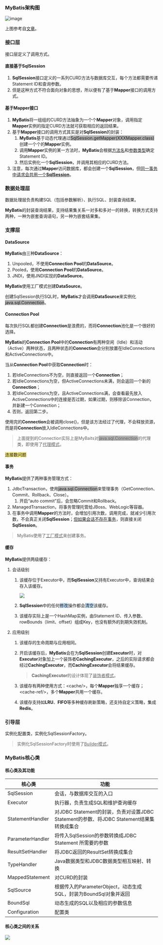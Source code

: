 ### MyBatis架构图

![image](../images/7/mybatis-framework.svg)

上图参考自[文章](https://blog.csdn.net/luanlouis/article/details/40422941)。



### 接口层

接口层定义了调用方式。

#### 直接基于SqlSession

1. **SqlSession**接口定义的一系列CURD方法与数据库交互，每个方法都需要传递Statement ID和查询参数。
2. 但是这种方式不符合面向对象的思想，所以便有了基于**Mapper**接口的调用方式。

#### 基于Mapper接口

1. **MyBatis**将一组组的CURD方法抽象为一个个**Mapper**对象，调用指定**Mapper**实例的指定CURD方法就可获取相应的返回结果。
2. 基于**Mapper**接口的调用方式其实是对**SqlSession**的封装：
   1. **MyBatis**基于动态代理通过<span style=background:#b3b3b3>SqlSession.getMapper(XXXMapper.class)</span>创建一个个的**Mapper**实例。
   2. 调用**Mapper**实例的某一方法时，**MyBatis**会根据<u>方法名</u>和<u>参数类型</u>确定Statement ID。
   3. 然后实例化一个**SqlSession**，并调用其相应的CURD方法。
3. 注意，每次通过**Mapper**访问数据库，都会创建一个**SqlSession**，但[同一事务中请求会共用一个**SqlSession**](https://www.jianshu.com/p/5a72006e7779)。



### 数据处理层

数据处理层负责构建SQL（包括参数解析）、执行SQL、封装查询结果。

**MyBatis**的封装查询结果，支持结果集关系一对多和多对一的转换，转换方式支持两种，一种为嵌套查询语句，另一种为嵌套结果集。



### 支撑层

#### DataSource

**MyBatis**由三种**DataSource**：

1. Unpooled，不使用**Connection Pool**的**DataSource**。
2. Pooled，使用**Connection Pool**的**DataSource**。
3. JNDI，使用JNDI实现的**DataSource**。

**MyBatis**使用工厂模式创建**DataSource**。

创建SqlSession执行SQL时，**MyBatis**才会调用**DataSource**来实例化<span style=background:#b3b3b3>java.sql.Connection</span>。

#### Connection Pool

每次执行SQL都创建**Connection**是浪费的，而将**Connection**池化是一个很好的选择。

**MyBatis**的**Connection Pool**中的**Connection**有两种空闲（Idle）和活动（Active）两种状态，且两种状态的**Connection**会分别放置在IdleConnections和ActiveConnections中。

当从**Connection Pool**中获取**Connection**时：

1. 若IdleConnections不为空，则直接返回一个**Connection**；
2. 若IdleConnections为空，但ActiveConnections未满，则会返回一个新的**Connection**；
3. 若IdleConnections为空，且ActiveConnections满，会查看最先放入ActiveConnections中的连接是否过期，如果过期，则移除该Connection，并新建一个Connection；
4. 否则，返回第二步。

使用完的**Connection**会被调用close()，但是该方法经过了代理，不会释放资源，而是将**Connection**放入IdleConnections中。

> 上面提到的Connection实际上是MyBaits对<span style=background:#b3b3b3>java.sql.Connection</span>的代理类，即使用了<u>代理模式</u>。

<span style=background:#ffee7c>连接数问题</span>

#### 事务

**MyBatis**提供了两种事务管理方式：

1. JdbcTransaction，使用<span style=background:#b3b3b3>java.sql.Connection</span>来管理事务（GetConnection、Commit、Rollback、Close）。
   1. 开启“auto commit”后，会忽略Commit和Rollback。
2. ManagedTransaction，将事务管理托管给JBoss、WebLogic等容器。
3. 在事务中调用**Mapper**的方法时，会增加引用次数，调用完成，就减少引用次数，不会真正关闭**SqlSession**；[但如果会话不存在事务](https://segmentfault.com/a/1190000015138959)，则直接关闭**SqlSession**。

> MyBatis使用了<u>工厂模式</u>来创建事务。

#### 缓存

**MyBatis**提供两级缓存：

1. 会话级别
   1. 该缓存位于Executor中，而**SqlSession**又持有Executor中，查询结果会存入该缓存。
   
      ![](../images/7/mybatis-sql-session-executor-cache-uml.png)
   
   2. **SqlSession**中的任何<span style=background:#c2e2ff>修改</span>操作都会<span style=background:#c2e2ff>清空</span>该缓存。
   
   3. 该缓存实际上是一个HashMap实例，由Statement ID、传入参数、rowBounds（limit、offset）组成Key，也没有额外的到期失效机制。
   
2. 应用级别

   1. 该缓存的生命周期与应用相同。
   
   2. 开启该缓存后，**MyBatis**会在为**SqlSession**创建**Executor**时，对**Executor**对象加上一个装饰者**CachingExecutor**，之后的实际请求都会经过**CachingExecutor**，而**CachingExecutor**会将结果缓存。
   
      > **CachingExecutor**的设计体现了<u>装饰者模式</u>。
      
   3. 该缓存有两种使用方式：\<cache/\>，每个**Mapper**独享一个缓存；\<cache-ref/\>，多个**Mapper**共用一个缓存。
   
   4. 该缓存支持如**LRU**、**FIFO**等多种缓存刷新策略，还支持自定义策略，集成**Redis**。

### 引导层

实例化配置类，实例化SqlSessionFactory。

> 实例化SqlSessionFactory时使用了<u>Builder模式</u>。



### MyBatis核心类

#### 核心类及其功能

| 核心类           | 功能                                                         |
| ---------------- | ------------------------------------------------------------ |
| SqlSession       | 会话，与数据库交互的入口                                     |
| Executor         | 执行器，负责生成SQL和维护查询缓存                            |
| StatementHandler | 对JDBC Statement的封装，负责对设置JDBC Statement的参数、将JDBC Statement结果集转换成集合 |
| ParameterHandler | 将传入SqlSession的参数转换成JDBC Statement 所需要的参数      |
| ResultSetHandler | 将JDBC返回的ResultSet转换成集合                              |
| TypeHandler      | Java数据类型和JDBC数据类型相互映射、转换                     |
| MappedStatement  | 对CURD的封装                                                 |
| SqlSource        | 根据传入的ParameterObject，动态生成SQL，封装为BoundSql对象并返回 |
| BoundSql         | 动态生成的SQL以及相应的参数信息                              |
| Configuration    | 配置类                                                       |

#### 核心类之间的关系

![](../images/7/mybatis-class-relationship.svg)
